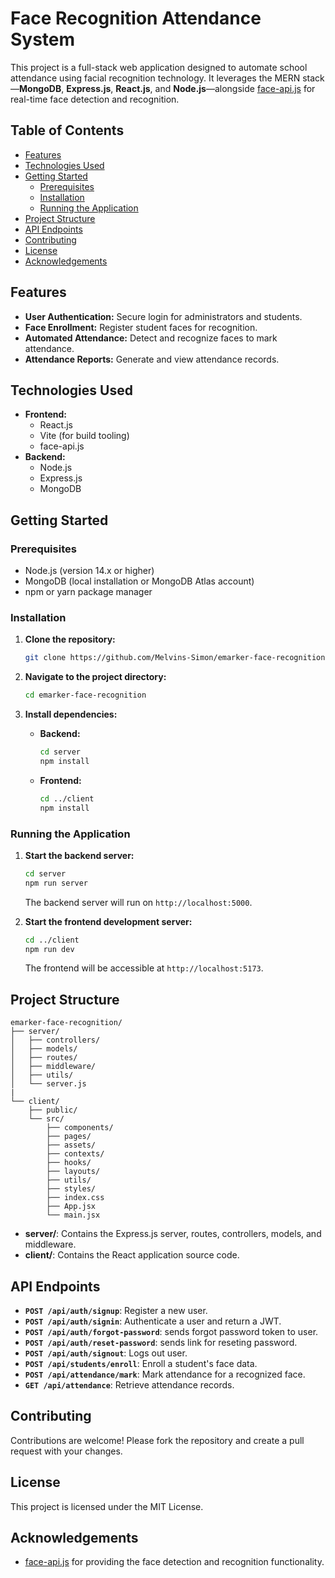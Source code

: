 # Face Recognition Attendance System

This project is a full-stack web application designed to automate school attendance using facial recognition technology. It leverages the MERN stack—**MongoDB**, **Express.js**, **React.js**, and **Node.js**—alongside [face-api.js](https://justadudewhohacks.github.io/face-api.js/docs/index.html) for real-time face detection and recognition.

## Table of Contents

- [Features](#features)
- [Technologies Used](#technologies-used)
- [Getting Started](#getting-started)
  - [Prerequisites](#prerequisites)
  - [Installation](#installation)
  - [Running the Application](#running-the-application)
- [Project Structure](#project-structure)
- [API Endpoints](#api-endpoints)
- [Contributing](#contributing)
- [License](#license)
- [Acknowledgements](#acknowledgements)

## Features

- **User Authentication:** Secure login for administrators and students.
- **Face Enrollment:** Register student faces for recognition.
- **Automated Attendance:** Detect and recognize faces to mark attendance.
- **Attendance Reports:** Generate and view attendance records.

## Technologies Used

- **Frontend:**
  - React.js
  - Vite (for build tooling)
  - face-api.js
- **Backend:**
  - Node.js
  - Express.js
  - MongoDB

## Getting Started

### Prerequisites

- Node.js (version 14.x or higher)
- MongoDB (local installation or MongoDB Atlas account)
- npm or yarn package manager

### Installation

1. **Clone the repository:**

   ```bash
   git clone https://github.com/Melvins-Simon/emarker-face-recognition.git
   ```

2. **Navigate to the project directory:**

   ```bash
   cd emarker-face-recognition
   ```

3. **Install dependencies:**

   - **Backend:**
     ```bash
     cd server
     npm install
     ```
   - **Frontend:**
     ```bash
     cd ../client
     npm install
     ```

### Running the Application

1. **Start the backend server:**

   ```bash
   cd server
   npm run server
   ```

   The backend server will run on `http://localhost:5000`.

2. **Start the frontend development server:**

   ```bash
   cd ../client
   npm run dev
   ```

   The frontend will be accessible at `http://localhost:5173`.

## Project Structure

```
emarker-face-recognition/
├── server/
│   ├── controllers/
│   ├── models/
│   ├── routes/
│   ├── middleware/
│   ├── utils/
│   └── server.js
|
└── client/
    ├── public/
    └── src/
        ├── components/
        ├── pages/
        ├── assets/
        ├── contexts/
        ├── hooks/
        ├── layouts/
        ├── utils/
        ├── styles/
        ├── index.css
        ├── App.jsx
        └── main.jsx
```

- **server/**: Contains the Express.js server, routes, controllers, models, and middleware.
- **client/**: Contains the React application source code.

## API Endpoints

- **`POST /api/auth/signup`**: Register a new user.
- **`POST /api/auth/signin`**: Authenticate a user and return a JWT.
- **`POST /api/auth/forgot-password`**: sends forgot password token to user.
- **`POST /api/auth/reset-password`**: sends link for reseting password.
- **`POST /api/auth/signout`**: Logs out user.
- **`POST /api/students/enroll`**: Enroll a student's face data.
- **`POST /api/attendance/mark`**: Mark attendance for a recognized face.
- **`GET /api/attendance`**: Retrieve attendance records.

## Contributing

Contributions are welcome! Please fork the repository and create a pull request with your changes.

## License

This project is licensed under the MIT License.

## Acknowledgements

- [face-api.js](https://justadudewhohacks.github.io/face-api.js/docs/index.html) for providing the face detection and recognition functionality.
